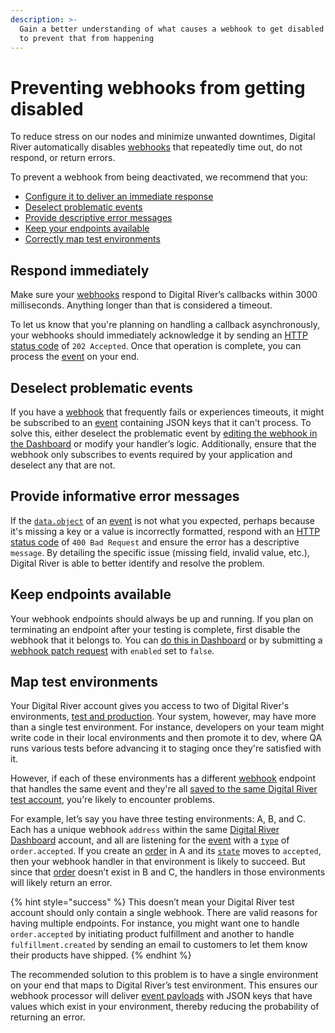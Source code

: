 ```yaml
---
description: >-
  Gain a better understanding of what causes a webhook to get disabled and how
  to prevent that from happening
---
```


# Preventing webhooks from getting disabled

To reduce stress on our nodes and minimize unwanted downtimes, Digital River automatically disables [webhooks](https://www.digitalriver.com/docs/digital-river-api-reference/#tag/Webhooks) that repeatedly time out, do not respond, or return errors.

To prevent a webhook from being deactivated, we recommend that you:

* [Configure it to deliver an immediate response](preventing-webhooks-from-getting-disabled.md#respond-immediately)
* [Deselect problematic events](preventing-webhooks-from-getting-disabled.md#deselect-problematic-events)
* [Provide descriptive error messages](preventing-webhooks-from-getting-disabled.md#provide-informative-error-messages)
* [Keep your endpoints available](preventing-webhooks-from-getting-disabled.md#keep-endpoints-available)
* [Correctly map test environments](preventing-webhooks-from-getting-disabled.md#map-test-environments)

## Respond immediately

Make sure your [webhooks](https://www.digitalriver.com/docs/digital-river-api-reference/#tag/Webhooks) respond to Digital River’s callbacks within 3000 milliseconds. Anything longer than that is considered a timeout.&#x20;

To let us know that you're planning on handling a callback asynchronously, your webhooks should immediately acknowledge it by sending an [HTTP status code](https://developer.mozilla.org/en-US/docs/Web/HTTP/Status) of `202 Accepted`. Once that operation is complete, you can process the [event](https://www.digitalriver.com/docs/digital-river-api-reference/#tag/Events) on your end.

## Deselect problematic events

If you have a [webhook](https://www.digitalriver.com/docs/digital-river-api-reference/#tag/Webhooks) that frequently fails or experiences timeouts, it might be subscribed to an [event](https://www.digitalriver.com/docs/digital-river-api-reference/#tag/Events) containing JSON keys that it can't process. To solve this, either deselect the problematic event by [editing the webhook in the Dashboard](../../administration/dashboard/developers/webhooks/editing-a-webhook.md) or modify your handler’s logic.  Additionally, ensure that the webhook only subscribes to events required by your application and deselect any that are not.

## Provide informative error messages

If the [`data.object`](events-1/#event-data) of an [event](https://www.digitalriver.com/docs/digital-river-api-reference/#tag/Events) is not what you expected, perhaps because it's missing a key or a value is incorrectly formatted, respond with an [HTTP status code](https://developer.mozilla.org/en-US/docs/Web/HTTP/Status) of  `400 Bad Request` and ensure the error has a descriptive `message`. By detailing the specific issue (missing field, invalid value, etc.), Digital River is able to better identify and resolve the problem.

## Keep endpoints available

Your webhook endpoints should always be up and running. If you plan on terminating an endpoint after  your testing is complete, first disable the webhook that it belongs to. You can [do this in Dashboard](../../administration/dashboard/developers/webhooks/editing-a-webhook.md) or by submitting a [webhook patch request](https://www.digitalriver.com/docs/digital-river-api-reference/#tag/Webhooks/operation/updateWebhooks) with `enabled` set to `false`.  &#x20;

## Map test environments

Your Digital River account gives you access to two of Digital River's environments, [test and production](../../developer-resources/api-structure.md#test-and-production-environments). Your system, however, may have more than a single test environment. For instance, developers on your team might write code in their local environments and then promote it to dev, where QA runs various tests before advancing it to staging once they're satisfied with it.

However, if each of these environments has a different [webhook](https://www.digitalriver.com/docs/digital-river-api-reference/#tag/Webhooks) endpoint that handles the same event and they're all [saved to the same Digital River test account](../../administration/dashboard/developers/webhooks/creating-a-webhook.md), you're likely to encounter problems.

For example, let’s say you have three testing environments: A, B, and C. Each has a unique webhook `address` within the same [Digital River Dashboard](https://dashboard.digitalriver.com/login) account, and all are listening for the [event](https://www.digitalriver.com/docs/digital-river-api-reference/#tag/Events) with a [`type`](events-1/#event-types) of  `order.accepted`. If you create an [order](https://www.digitalriver.com/docs/digital-river-api-reference/#tag/Orders) in A and its [`state`](../../developer-resources/digital-river-api-reference/orders/the-order-lifecycle.md#order-states-and-events) moves to `accepted`, then your webhook handler in that environment is likely to succeed. But since that [order](https://www.digitalriver.com/docs/digital-river-api-reference/#tag/Orders) doesn’t exist in B and C, the handlers in those environments will likely return an error.

{% hint style="success" %}
This doesn’t mean your Digital River test account should only contain a single webhook. There are valid reasons for having multiple endpoints. For instance, you might want one to handle `order.accepted` by initiating product fulfillment and another to handle `fulfillment.created` by sending an email to customers to let them know their products have shipped.
{% endhint %}

The recommended solution to this problem is to have a single environment on your end that maps to Digital River’s test environment. This ensures our webhook processor will deliver [event payloads](events-1/#event-data) with JSON keys that have values which exist in your environment, thereby reducing the probability of returning an error.
